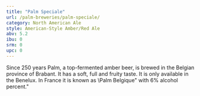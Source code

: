 ```yaml
---
title: "Palm Speciale"
url: /palm-breweries/palm-speciale/
category: North American Ale
style: American-Style Amber/Red Ale
abv: 5.2
ibu: 0
srm: 0
upc: 0
---
```

Since 250 years Palm, a top-fermented amber beer, is brewed in the Belgian province of Brabant.  It has a soft, full and fruity taste.  It is only available in the Benelux.  In France it is known as \Palm Belgique\" with 6% alcohol percent."
